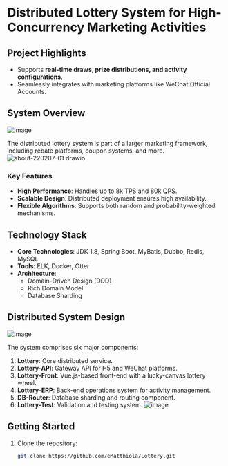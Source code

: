 # Distributed Lottery System for High-Concurrency Marketing Activities

## Project Highlights
- Supports **real-time draws, prize distributions, and activity configurations**.
- Seamlessly integrates with marketing platforms like WeChat Official Accounts.

## System Overview
![image](https://github.com/user-attachments/assets/b3c79b85-3d60-45bd-a160-8768ca09b482)


The distributed lottery system is part of a larger marketing framework, including rebate platforms, coupon systems, and more.
![about-220207-01 drawio](https://github.com/user-attachments/assets/18c47516-d525-4e0a-92a8-7ba5e360aaaa)


### Key Features
- **High Performance**: Handles up to 8k TPS and 80k QPS.
- **Scalable Design**: Distributed deployment ensures high availability.
- **Flexible Algorithms**: Supports both random and probability-weighted mechanisms.

## Technology Stack
- **Core Technologies**: JDK 1.8, Spring Boot, MyBatis, Dubbo, Redis, MySQL
- **Tools**: ELK, Docker, Otter
- **Architecture**:
  - Domain-Driven Design (DDD)
  - Rich Domain Model
  - Database Sharding

## Distributed System Design
![image](https://github.com/user-attachments/assets/8143a099-45a6-46b4-85ad-167e7e3549b7)

The system comprises six major components:
1. **Lottery**: Core distributed service.
2. **Lottery-API**: Gateway API for H5 and WeChat platforms.
3. **Lottery-Front**: Vue.js-based front-end with a lucky-canvas lottery wheel.
4. **Lottery-ERP**: Back-end operations system for activity management.
5. **DB-Router**: Database sharding and routing component.
6. **Lottery-Test**: Validation and testing system.
![image](https://github.com/user-attachments/assets/de21d45f-a239-4065-9916-826e6c6560d9)


## Getting Started
1. Clone the repository:
   ```bash
   git clone https://github.com/eMatthiola/Lottery.git
